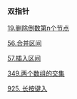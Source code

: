 ### 双指针

<a href="all_note/19. 删除倒数第n个节点.md">19.删除倒数第n个节点</a> 

<a href="all_note/56.合并区间.md">56.合并区间</a> 

<a href="all_note/57.插入区间.md">57.插入区间</a> 

<a href="all_note/349.两个数组的交集.md">349.两个数组的交集</a>

<a href="all_note/925. 长按键入.md">925. 长按键入</a>